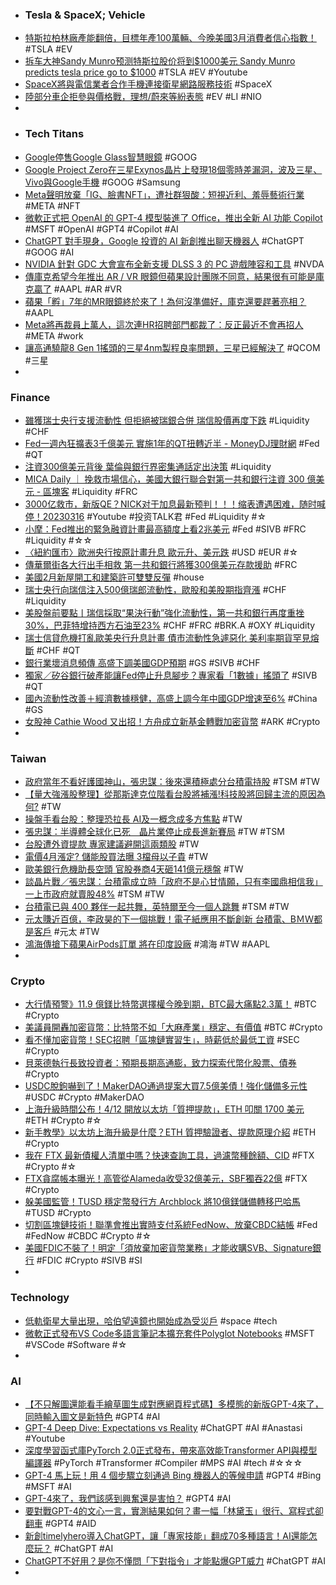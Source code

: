 - ### Tesla & SpaceX; Vehicle
- [特斯拉柏林廠產能翻倍，目標年產100萬輛、今晚美國3月消費者信心指數！](https://news.cnyes.com/news/id/5117110) #TSLA #EV
- [拆车大神Sandy Munro预测特斯拉股价将到$1000美元 Sandy Munro predicts tesla price go to $1000](https://www.youtube.com/watch?v=NuUrgRBH_Ko) #TSLA #EV #Youtube
- [SpaceX將與電信業者合作手機連接衛星網路服務技術](https://udn.com/news/story/7086/7034552) #SpaceX
- [陸部分車企拒參與價格戰，理想/蔚來等紛表態](https://www.moneydj.com/kmdj/news/newsviewer.aspx?a=aafcc7cd-231f-4b5a-99f1-ab1e6423410e) #EV #LI #NIO
-
- ###  Tech Titans
- [Google停售Google Glass智慧眼鏡](https://www.ithome.com.tw/news/155990) #GOOG
- [Google Project Zero在三星Exynos晶片上發現18個零時差漏洞，波及三星、Vivo與Google手機](https://www.ithome.com.tw/news/155989) #GOOG #Samsung
- [Meta聲明放棄「IG、臉書NFT」，遭社群狠酸：短視近利、羞辱藝術行業](https://www.blocktempo.com/meta-instagram-nft-death-reactions/) #META #NFT
- [微軟正式把 OpenAI 的 GPT-4 模型裝進了 Office，推出全新 AI 功能 Copilot](https://www.techbang.com/posts/104731-microsoft-officially-installed-openais-gpt-4-model-into) #MSFT #OpenAI #GPT4 #Copilot #AI
- [ChatGPT 對手現身，Google 投資的 AI 新創推出聊天機器人](https://technews.tw/2023/03/15/new-chatgpt-challenger-emerging/) #ChatGPT #GOOG #AI
- [NVIDIA 針對 GDC 大會宣布全新支援 DLSS 3 的 PC 遊戲陣容和工具](https://benchlife.info/nvidia-gdc-for-dlss-3/) #NVDA
- [傳庫克希望今年推出 AR / VR 眼鏡但蘋果設計團隊不同意，結果很有可能是庫克贏了](https://www.techbang.com/posts/104609-apple-ceo-tim-cook-hopes-to-launch-ar-vr-glasses-this-year) #AAPL #AR #VR
- [蘋果「孵」7年的MR眼鏡終於來了！為何沒準備好，庫克還要趕著亮相？](https://www.bnext.com.tw/article/74469/apple-mr-af7y-) #AAPL
- [Meta將再裁員上萬人，這次連HR招聘部門都裁了：反正最近不會再招人](https://www.techbang.com/posts/104661-meta-announced-that-tens-of-thousands-more-layoffs-even-hr) #META #work
- [讓高通驍龍8 Gen 1搖頭的三星4nm製程良率問題，三星已經解決了](https://www.techbang.com/posts/104623-samsung-mass-produced-the-third-generation-4nm-process-in-the) #QCOM #三星
-
### Finance
- [雖獲瑞士央行支援流動性 但拒絕被瑞銀合併 瑞信股價再度下跌](https://m.cnyes.com/news/id/5117136) #Liquidity #CHF
- [Fed一週內狂擴表3千億美元 實施1年的QT扭轉近半 - MoneyDJ理財網](https://www.moneydj.com/kmdj/news/newsviewer.aspx?a=a98177e3-578f-4ff8-9d49-b03081cb6b0e) #Fed #QT
- [注資300億美元背後 葉倫與銀行界密集通話定出決策](https://news.cnyes.com/news/id/5117062) #Liquidity
- [MICA Daily ｜ 挽救市場信心，美國大銀行聯合對第一共和銀行注資 300 億美元 - 區塊客](https://blockcast.it/2023/03/17/11-us-banks-inject-us30b-to-rescue-first-republic-bank/) #Liquidity #FRC
- [3000亿救市，新版QE？NICK对于加息最新预判！！！缩表遭遇困难，随时喊停！20230316](https://www.youtube.com/watch?v=Nq9ZRgPQECI) #Youtube #投资TALK君 #Fed #Liquidity #☆
- [小摩：Fed推出的緊急融資計畫最高額度上看2兆美元](https://news.cnyes.com/news/id/5116872) #Fed #SIVB #FRC #Liquidity #☆☆
- [〈紐約匯市〉歐洲央行按原計畫升息 歐元升、美元跌](https://news.cnyes.com/news/id/5116933) #USD #EUR #☆
- [傳華爾街各大行出手相救 第一共和銀行將獲300億美元存款援助](https://m.cnyes.com/news/id/5116930) #FRC
- [美國2月新屋開工和建築許可雙雙反彈](https://news.cnyes.com/news/id/5116906) #house
- [瑞士央行向瑞信注入500億瑞郎流動性，歐股和美股期指齊漲](https://tw.stock.yahoo.com/news/瑞士央行向瑞信注入500億瑞郎流動性-歐股和美股期指齊漲-031009708.html) #CHF #Liquidity
- [美股盤前要點丨瑞信採取“果決行動”強化流動性，第一共和銀行再度重挫30%，巴菲特增持西方石油至23%](https://hk.investing.com/news/stock-market-news/article-308958) #CHF #FRC #BRK.A #OXY #Liquidity
- [瑞士信貸危機打亂歐美央行升息計畫 債市流動性急遽惡化 美利率期貨罕見熔斷](https://tw.news.yahoo.com/瑞士信貸危機打亂歐美央行升息計畫-債市流動性急遽惡化-美利率期貨罕見熔斷-鏡轉全球-鏡新聞-140450187.html) #CHF #QT
- [銀行業壞消息頻傳 高盛下調美國GDP預期](https://news.cnyes.com/news/id/5115683) #GS #SIVB #CHF
- [獨家／矽谷銀行破產能讓Fed停止升息腳步？專家看「1數據」搖頭了](https://tw.news.yahoo.com/獨家-矽谷銀行破產能讓fed停止升息腳步-專家看-1數據-搖頭了-230522217.html) #SIVB #QT
- [國內流動性改善＋經濟數據穩健，高盛上調今年中國GDP增速至6%](https://tw.stock.yahoo.com/news/國內流動性改善-經濟數據穩健-高盛上調今年中國gdp增速至6-014844519.html) #China #GS
- [女股神 Cathie Wood 又出招！方舟成立新基金轉戰加密貨幣](https://blockcast.it/2023/03/16/cathie-woods-ark-raises-16-3m-for-new-crypto-fund/) #ARK #Crypto
-
### Taiwan
- [政府當年不看好護國神山，張忠謀：後來還積極處分台積電持股](https://technews.tw/2023/03/16/the-government-is-not-optimistic-about-investing-in-tsmc/) #TSM #TW
- [【量大強漲股整理】從那斯達克位階看台股將補漲!科技股將回歸主流的原因為何?](https://m.cnyes.com/news/id/5117071) #TW
- [操盤手看台股：整理恐拉長 AI及一概念成多方焦點](https://m.cnyes.com/news/id/5115876) #TW
- [張忠謀：半導體全球化已死　晶片業停止成長進新賽局](https://finance.ettoday.net/news/2460850) #TW #TSM
- [台股遭外資提款 專家建議避開這兩類股](https://ctee.com.tw/stock/matchplay/826408.html) #TW
- [電價4月漲定? 儲能股買法曝 3檔母以子貴](https://ctee.com.tw/news/stocks/826331.html) #TW
- [歐美銀行危機助長空頭 官股券商4天砸141億元穩盤](https://news.cnyes.com/news/id/5116888) #TW
- [談晶片戰／張忠謀：台積電成立時「政府不是心甘情願，只有李國鼎相信我」 一上市政府就賣股48%](https://tw.news.yahoo.com/談晶片戰-張忠謀-台積電成立時-政府不是心甘情願-只有李國鼎相信我-072506880.html) #TSM #TW
- [台積電已與 400 夥伴一起共舞，英特爾至今一個人跳舞](https://finance.technews.tw/2023/03/16/tsmc-has-danced-with-four-hundred-partners/) #TSM #TW
- [元太賺近百億，李政昊的下一個挑戰！電子紙應用不斷創新 台積電、BＭＷ都是客戶](https://www.wealth.com.tw/articles/e6edd18c-81f4-4454-b9a8-b5e61c1d29dc) #元太 #TW
- [鴻海傳搶下蘋果AirPods訂單 將在印度設廠](https://tw.news.yahoo.com/鴻海傳搶下蘋果airpods訂單-將在印度設廠-051326637.html) #鴻海 #TW #AAPL
-
### Crypto
- [大行情預警》11.9 億鎂比特幣選擇權今晚到期，BTC最大痛點2.3萬！](https://www.blocktempo.com/deribit-metrics-over-1-billion-btc-and-eth-options-expire-today/) #BTC #Crypto
- [美議員開轟加密貨幣：比特幣不如「大麻產業」穩定、有價值](https://www.blocktempo.com/michael-bennet-slams-cryptocurrencies/) #BTC #Crypto
- [看不懂加密貨幣！SEC招聘「區塊鏈實習生」，時薪低於最低工資](https://www.blocktempo.com/intern-for-sec-college-traineeships-start-at-15-an-hour/) #SEC #Crypto
- [貝萊德執行長致投資者：預期長期高通膨，致力探索代幣化股票、債券](https://abmedia.io/20230316-larry-finks-letter-to-investors) #Crypto
- [USDC脫鉤嚇到了！MakerDAO通過提案大買7.5億美債！強化儲備多元性](https://www.blocktempo.com/makerdao-governance-pass-us-treasury-bond-cap-proposal/) #USDC #Crypto #MakerDAO
- [上海升級時間公布！4/12 開放以太坊「質押提款」，ETH 叩關 1700 美元](https://www.blocktempo.com/shanghai-escalation-file-april-12/) #ETH #Crypto #☆
- [新手教學》以太坊上海升級是什麼？ETH 質押驗證者、提款原理介紹](https://www.blocktempo.com/what-is-ethereum-shanghai-and-staking-withdrawals/) #ETH #Crypto
- [我在 FTX 最新債權人清單中嗎？快速查詢工具，過濾幣種餘額、CID](https://www.blocktempo.com/how-to-search-cid-in-ftx-new-released-creditor-list/) #FTX #Crypto #☆
- [FTX貪腐帳本曝光！高管從Alameda收受32億美元，SBF獨吞22億](https://www.blocktempo.com/sbf-received-2-2billion-from-ftx-linked-entities/) #FTX #Crypto
- [躲美國監管！TUSD 穩定幣發行方 Archblock 將10億鎂儲備轉移巴哈馬](https://www.blocktempo.com/stablecoin-operator-moves-1-billion-in-reserves-to-bahamas/) #TUSD #Crypto
- [切割區塊鏈技術！聯準會推出實時支付系統FedNow、放棄CBDC結帳](https://www.blocktempo.com/the-federal-reserve-begins-piloting-its-fednow-real-time-payments-service/) #Fed #FedNow #CBDC #Crypto #☆
- [美國FDIC不裝了！明定「須放棄加密貨幣業務」才能收購SVB、Signature銀行](https://www.blocktempo.com/signature-bank-buyer-must-agree-to-give-up-crypto-business/) #FDIC #Crypto #SIVB #SI
-
### Technology
- [低軌衛星大量出現，哈伯望遠鏡也開始成為受災戶](https://technews.tw/2023/03/09/hubble-telescope-satellite-trail-starlink/) #space #tech
- [微軟正式發布VS Code多語言筆記本擴充套件Polyglot Notebooks](https://www.ithome.com.tw/news/155972) #MSFT #VSCode #Software #☆
-
### AI
- [【不只解圖還能看手繪草圖生成對應網頁程式碼】多模態的新版GPT-4來了，同時輸入圖文是新特色](https://www.ithome.com.tw/news/155980) #GPT4 #AI
- [GPT-4 Deep Dive: Expectations vs Reality](https://www.youtube.com/watch?v=6Hewb1wlOlo) #ChatGPT #AI #Anastasi #Youtube
- [深度學習函式庫PyTorch 2.0正式發布，帶來高效能Transformer API與模型編譯器](https://www.ithome.com.tw/news/155968) #PyTorch #Transformer #Compiler #MPS #AI #tech #☆☆☆
- [GPT-4 馬上玩！用 4 個步驟立刻通過 Bing 機器人的等候申請](https://applealmond.com/posts/178967) #GPT4 #Bing #MSFT #AI
- [GPT-4來了，我們該感到興奮還是害怕？](https://cn.nytimes.com/technology/20230316/gpt-4-artificial-intelligence-openai/zh-hant/) #GPT4 #AI
- [要對戰GPT-4的文心一言，實測結果如何？畫一幅「林黛玉」很行、寫程式卻翻車](https://www.bnext.com.tw/article/74479/wenxyy-cn-test-gpt-4) #GPT4 #AID
- [新創timelyhero導入ChatGPT，讓「專家技能」翻成70多種語言！AI還能怎麼玩？](https://www.bnext.com.tw/article/74463/timelyhero-micorsoft-chatgpt) #ChatGPT #AI
- [ChatGPT不好用？是你不懂問「下對指令」才能點爆GPT威力](https://n.yam.com/Article/20230316668779) #ChatGPT #AI
-